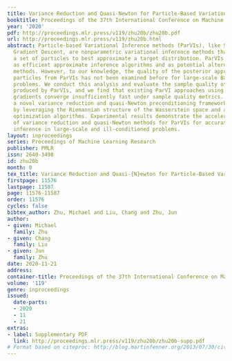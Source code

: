 ```yaml
---
title: Variance Reduction and Quasi-Newton for Particle-Based Variational Inference
booktitle: Proceedings of the 37th International Conference on Machine Learning
year: '2020'
pdf: http://proceedings.mlr.press/v119/zhu20b/zhu20b.pdf
url: http://proceedings.mlr.press/v119/zhu20b.html
abstract: Particle-based Variational Inference methods (ParVIs), like Stein Variational
  Gradient Descent, are nonparametric variational inference methods that optimize
  a set of particles to best approximate a target distribution. ParVIs have been proposed
  as efficient approximate inference algorithms and as potential alternatives to MCMC
  methods. However, to our knowledge, the quality of the posterior approximation of
  particles from ParVIs has not been examined before for large-scale Bayesian inference
  problems. We conduct this analysis and evaluate the sample quality of particles
  produced by ParVIs, and we find that existing ParVI approaches using stochastic
  gradients converge insufficiently fast under sample quality metrics. We propose
  a novel variance reduction and quasi-Newton preconditioning framework for ParVIs,
  by leveraging the Riemannian structure of the Wasserstein space and advanced Riemannian
  optimization algorithms. Experimental results demonstrate the accelerated convergence
  of variance reduction and quasi-Newton methods for ParVIs for accurate posterior
  inference in large-scale and ill-conditioned problems.
layout: inproceedings
series: Proceedings of Machine Learning Research
publisher: PMLR
issn: 2640-3498
id: zhu20b
month: 0
tex_title: Variance Reduction and Quasi-{N}ewton for Particle-Based Variational Inference
firstpage: 11576
lastpage: 11587
page: 11576-11587
order: 11576
cycles: false
bibtex_author: Zhu, Michael and Liu, Chang and Zhu, Jun
author:
- given: Michael
  family: Zhu
- given: Chang
  family: Liu
- given: Jun
  family: Zhu
date: 2020-11-21
address: 
container-title: Proceedings of the 37th International Conference on Machine Learning
volume: '119'
genre: inproceedings
issued:
  date-parts:
  - 2020
  - 11
  - 21
extras:
- label: Supplementary PDF
  link: http://proceedings.mlr.press/v119/zhu20b/zhu20b-supp.pdf
# Format based on citeproc: http://blog.martinfenner.org/2013/07/30/citeproc-yaml-for-bibliographies/
---
```

